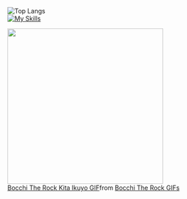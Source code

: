 ![Top Langs](https://github-readme-stats.vercel.app/api/top-langs/?username=berke-aras&layout=compact)
<br>
[![My Skills](https://skillicons.dev/icons?i=godot,python,js,html,css,unity)](https://skillicons.dev)
<br>
<!-- <img src="https://media.tenor.com/lA-2hW5dSpkAAAAd/bocchi-the-rock-kita-ikuyo.gif"/> -->
<img src="https://media.tenor.com/HkMNfVmcnhcAAAAd/bocchi-bocchi-the-rock.gif" width="350"/> 
<!--  -->
<div class="tenor-gif-embed" data-postid="27275758" data-share-method="host" data-aspect-ratio="1.77778" data-width="100%"><a href="https://tenor.com/view/bocchi-the-rock-kita-ikuyo-moe-moe-kyun-henshin-cute-gif-27275758">Bocchi The Rock Kita Ikuyo GIF</a>from <a href="https://tenor.com/search/bocchi+the+rock-gifs">Bocchi The Rock GIFs</a></div> <script type="text/javascript" async src="https://tenor.com/embed.js"></script>
